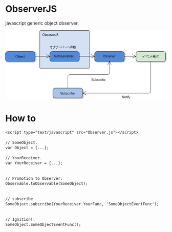 # ObserverJS
javascript generic object observer.  
  
![image](Obsever.png)
  
  
# How to  
  
    <script type="text/javascript" src="Observer.js"></script>

    // SomeObject.
    var Object = {...};

    // YourReceiver.
    var YourReceiver = {...};

    
    // Promotion to Observer.
    Observable.toObservable(SomeObject);
    

    // subscribe.
    SomeObject.subscribe(YourReceiver.YourFunc, 'SomeObjectEventFunc');
    
    
	// Ignition!.
    SomeObject.SomeObjectEventFunc();

